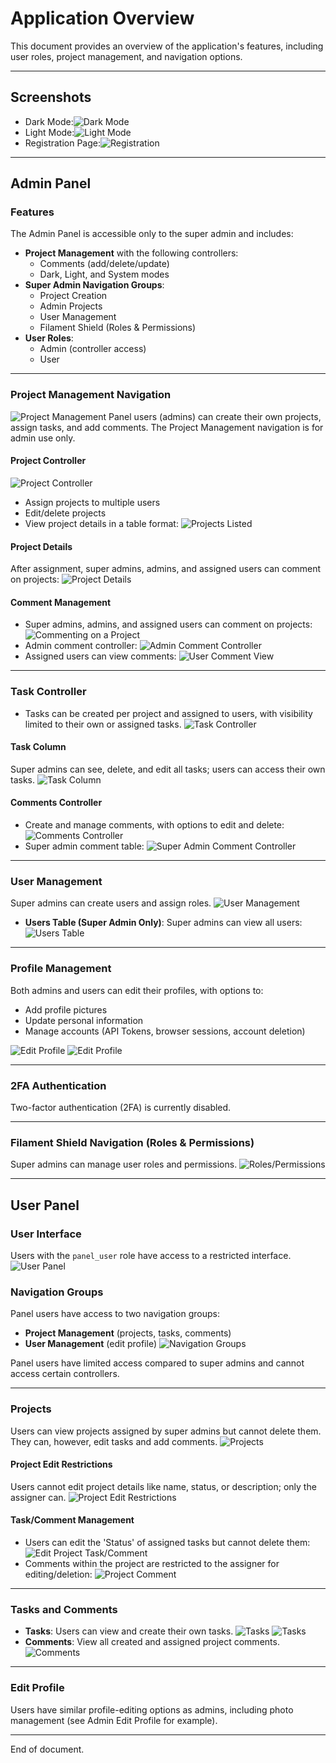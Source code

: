
# Application Overview
This document provides an overview of the application's features, including user roles, project management, and navigation options.

---

## Screenshots
- Dark Mode:![Dark Mode](image.png)
- Light Mode:![Light Mode](image-1.png)
- Registration Page:![Registration](image-3.png)

---

## Admin Panel

### Features
The Admin Panel is accessible only to the super admin and includes:
- **Project Management** with the following controllers:
  - Comments (add/delete/update)
  - Dark, Light, and System modes
- **Super Admin Navigation Groups**:
  - Project Creation
  - Admin Projects
  - User Management
  - Filament Shield (Roles & Permissions)
- **User Roles**: 
  - Admin (controller access)
  - User

---

### Project Management Navigation
![Project Management](image-24.png)
Panel users (admins) can create their own projects, assign tasks, and add comments. The Project Management navigation is for admin use only.

#### Project Controller
![Project Controller](image-6.png)
- Assign projects to multiple users
- Edit/delete projects
- View project details in a table format:
  ![Projects Listed](image-8.png)
  
#### Project Details
After assignment, super admins, admins, and assigned users can comment on projects:
![Project Details](image-9.png)

#### Comment Management
- Super admins, admins, and assigned users can comment on projects:
  ![Commenting on a Project](image-10.png)
- Admin comment controller:
  ![Admin Comment Controller](image-11.png)
- Assigned users can view comments:
  ![User Comment View](image-12.png)

---

### Task Controller
- Tasks can be created per project and assigned to users, with visibility limited to their own or assigned tasks.
  ![Task Controller](image-14.png)

#### Task Column
Super admins can see, delete, and edit all tasks; users can access their own tasks.
![Task Column](image-15.png)

#### Comments Controller
- Create and manage comments, with options to edit and delete:
  ![Comments Controller](image-17.png)
- Super admin comment table:
  ![Super Admin Comment Controller](image-18.png)

---

### User Management
Super admins can create users and assign roles.
![User Management](image-19.png)
- **Users Table (Super Admin Only)**:
  Super admins can view all users:
  ![Users Table](image-20.png)

---

### Profile Management
Both admins and users can edit their profiles, with options to:
- Add profile pictures
- Update personal information
- Manage accounts (API Tokens, browser sessions, account deletion)
  
![Edit Profile](image-21.png)
![Edit Profile](image-22.png)

---

### 2FA Authentication
Two-factor authentication (2FA) is currently disabled.

---

### Filament Shield Navigation (Roles & Permissions)
Super admins can manage user roles and permissions.
![Roles/Permissions](image-23.png)

---

## User Panel

### User Interface
Users with the `panel_user` role have access to a restricted interface.
![User Panel](image-28.png)

### Navigation Groups
Panel users have access to two navigation groups:
- **Project Management** (projects, tasks, comments)
- **User Management** (edit profile)
  ![Navigation Groups](image-29.png)

Panel users have limited access compared to super admins and cannot access certain controllers.

---

### Projects
Users can view projects assigned by super admins but cannot delete them. They can, however, edit tasks and add comments.
![Projects](image-30.png)

#### Project Edit Restrictions
Users cannot edit project details like name, status, or description; only the assigner can.
![Project Edit Restrictions](image-31.png)

#### Task/Comment Management
- Users can edit the 'Status' of assigned tasks but cannot delete them:
  ![Edit Project Task/Comment](image-32.png)
- Comments within the project are restricted to the assigner for editing/deletion:
  ![Project Comment](image-34.png)

---

### Tasks and Comments
- **Tasks**: Users can view and create their own tasks.
  ![Tasks](image-37.png)
  ![Tasks](image-38.png)
- **Comments**: View all created and assigned project comments.
  ![Comments](image-39.png)

---

### Edit Profile
Users have similar profile-editing options as admins, including photo management (see Admin Edit Profile for example).

---

End of document.
